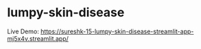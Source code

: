# lumpy-skin-disease
Live Demo: https://sureshk-15-lumpy-skin-disease-streamlit-app-mj5x4v.streamlit.app/
